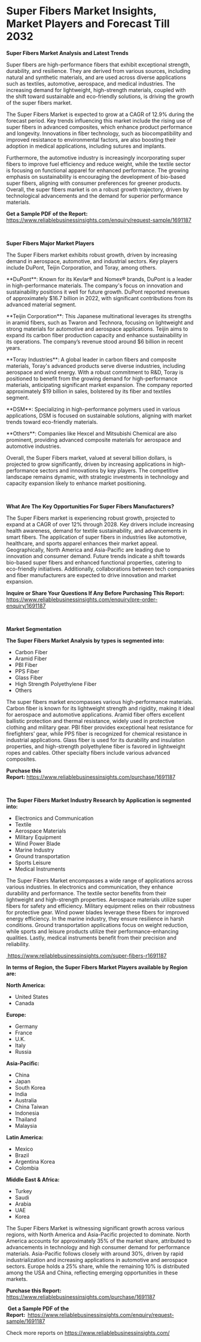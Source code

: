 <p><h1>Super Fibers Market Insights, Market Players and Forecast Till 2032</h1></p><p><strong>Super Fibers Market Analysis and Latest Trends</strong></p>
<p><p>Super fibers are high-performance fibers that exhibit exceptional strength, durability, and resilience. They are derived from various sources, including natural and synthetic materials, and are used across diverse applications such as textiles, automotive, aerospace, and medical industries. The increasing demand for lightweight, high-strength materials, coupled with the shift toward sustainable and eco-friendly solutions, is driving the growth of the super fibers market.</p><p>The Super Fibers Market is expected to grow at a CAGR of 12.9% during the forecast period. Key trends influencing this market include the rising use of super fibers in advanced composites, which enhance product performance and longevity. Innovations in fiber technology, such as biocompatibility and improved resistance to environmental factors, are also boosting their adoption in medical applications, including sutures and implants.</p><p>Furthermore, the automotive industry is increasingly incorporating super fibers to improve fuel efficiency and reduce weight, while the textile sector is focusing on functional apparel for enhanced performance. The growing emphasis on sustainability is encouraging the development of bio-based super fibers, aligning with consumer preferences for greener products. Overall, the super fibers market is on a robust growth trajectory, driven by technological advancements and the demand for superior performance materials.</p></p>
<p><strong>Get a Sample PDF of the Report:&nbsp;</strong> <a href="https://www.reliablebusinessinsights.com/enquiry/request-sample/1691187?utm_campaign=2757&utm_medium=2&utm_source=Github&utm_content=ia&utm_term=26032025&utm_id=super-fibers">https://www.reliablebusinessinsights.com/enquiry/request-sample/1691187</a></p>
<p>&nbsp;</p>
<p><strong>Super Fibers Major Market Players</strong></p>
<p><p>The Super Fibers market exhibits robust growth, driven by increasing demand in aerospace, automotive, and industrial sectors. Key players include DuPont, Teijin Corporation, and Toray, among others.</p><p>**DuPont**: Known for its Kevlar® and Nomex® brands, DuPont is a leader in high-performance materials. The company's focus on innovation and sustainability positions it well for future growth. DuPont reported revenues of approximately $16.7 billion in 2022, with significant contributions from its advanced material segment.</p><p>**Teijin Corporation**: This Japanese multinational leverages its strengths in aramid fibers, such as Twaron and Technora, focusing on lightweight and strong materials for automotive and aerospace applications. Teijin aims to expand its carbon fiber production capacity and enhance sustainability in its operations. The company’s revenue stood around $6 billion in recent years.</p><p>**Toray Industries**: A global leader in carbon fibers and composite materials, Toray's advanced products serve diverse industries, including aerospace and wind energy. With a robust commitment to R&D, Toray is positioned to benefit from the growing demand for high-performance materials, anticipating significant market expansion. The company reported approximately $19 billion in sales, bolstered by its fiber and textiles segment.</p><p>**DSM**: Specializing in high-performance polymers used in various applications, DSM is focused on sustainable solutions, aligning with market trends toward eco-friendly materials. </p><p>**Others**: Companies like Hexcel and Mitsubishi Chemical are also prominent, providing advanced composite materials for aerospace and automotive industries.</p><p>Overall, the Super Fibers market, valued at several billion dollars, is projected to grow significantly, driven by increasing applications in high-performance sectors and innovations by key players. The competitive landscape remains dynamic, with strategic investments in technology and capacity expansion likely to enhance market positioning.</p></p>
<p>&nbsp;</p>
<p><strong>What Are The Key Opportunities For Super Fibers Manufacturers?</strong></p>
<p><p>The Super Fibers market is experiencing robust growth, projected to expand at a CAGR of over 12% through 2028. Key drivers include increasing health awareness, demand for textile sustainability, and advancements in smart fibers. The application of super fibers in industries like automotive, healthcare, and sports apparel enhances their market appeal. Geographically, North America and Asia-Pacific are leading due to innovation and consumer demand. Future trends indicate a shift towards bio-based super fibers and enhanced functional properties, catering to eco-friendly initiatives. Additionally, collaborations between tech companies and fiber manufacturers are expected to drive innovation and market expansion.</p></p>
<p><strong>Inquire or Share Your Questions If Any Before Purchasing This Report:</strong> <a href="https://www.reliablebusinessinsights.com/enquiry/pre-order-enquiry/1691187?utm_campaign=2757&utm_medium=2&utm_source=Github&utm_content=ia&utm_term=26032025&utm_id=super-fibers">https://www.reliablebusinessinsights.com/enquiry/pre-order-enquiry/1691187</a></p>
<p>&nbsp;</p>
<p><strong>Market Segmentation</strong></p>
<p><strong>The Super Fibers Market Analysis by types is segmented into:</strong></p>
<p><ul><li>Carbon Fiber</li><li>Aramid Fiber</li><li>PBI Fiber</li><li>PPS Fiber</li><li>Glass Fiber</li><li>High Strength Polyethylene Fiber</li><li>Others</li></ul></p>
<p><p>The super fibers market encompasses various high-performance materials. Carbon fiber is known for its lightweight strength and rigidity, making it ideal for aerospace and automotive applications. Aramid fiber offers excellent ballistic protection and thermal resistance, widely used in protective clothing and military gear. PBI fiber provides exceptional heat resistance for firefighters’ gear, while PPS fiber is recognized for chemical resistance in industrial applications. Glass fiber is used for its durability and insulation properties, and high-strength polyethylene fiber is favored in lightweight ropes and cables. Other specialty fibers include various advanced composites.</p></p>
<p><strong>Purchase this Report:&nbsp;</strong><a href="https://www.reliablebusinessinsights.com/purchase/1691187?utm_campaign=2757&utm_medium=2&utm_source=Github&utm_content=ia&utm_term=26032025&utm_id=super-fibers">https://www.reliablebusinessinsights.com/purchase/1691187</a></p>
<p>&nbsp;</p>
<p><strong>The Super Fibers Market Industry Research by Application is segmented into:</strong></p>
<p><ul><li>Electronics and Communication</li><li>Textile</li><li>Aerospace Materials</li><li>Military Equipment</li><li>Wind Power Blade</li><li>Marine Industry</li><li>Ground transportation</li><li>Sports Leisure</li><li>Medical Instruments</li></ul></p>
<p><p>The Super Fibers Market encompasses a wide range of applications across various industries. In electronics and communication, they enhance durability and performance. The textile sector benefits from their lightweight and high-strength properties. Aerospace materials utilize super fibers for safety and efficiency. Military equipment relies on their robustness for protective gear. Wind power blades leverage these fibers for improved energy efficiency. In the marine industry, they ensure resilience in harsh conditions. Ground transportation applications focus on weight reduction, while sports and leisure products utilize their performance-enhancing qualities. Lastly, medical instruments benefit from their precision and reliability.</p></p>
<p><a href="https://www.reliablebusinessinsights.com/super-fibers-r1691187?utm_campaign=2757&utm_medium=2&utm_source=Github&utm_content=ia&utm_term=26032025&utm_id=super-fibers">&nbsp;https://www.reliablebusinessinsights.com/super-fibers-r1691187</a></p>
<p><strong>In terms of Region, the Super Fibers Market Players available by Region are:</strong></p>
<p>
    <p> <strong> North America: </strong>
        <ul>
            <li>United States</li>
            <li>Canada</li>
        </ul>
        </p> 
    <p> <strong> Europe: </strong>
        <ul>
            <li>Germany</li>
            <li>France</li>
            <li>U.K.</li>
            <li>Italy</li>
            <li>Russia</li>
        </ul>
        </p> 
    <p> <strong> Asia-Pacific: </strong>
        <ul>
            <li>China</li>
            <li>Japan</li>
            <li>South Korea</li>
            <li>India</li>
            <li>Australia</li>
            <li>China Taiwan</li>
            <li>Indonesia</li>
            <li>Thailand</li>
            <li>Malaysia</li>
        </ul>
        </p> 
    <p> <strong> Latin America: </strong>
        <ul>
            <li>Mexico</li>
            <li>Brazil</li>
            <li>Argentina Korea</li>
            <li>Colombia</li>
        </ul>
        </p> 
    <p> <strong> Middle East & Africa: </strong>
        <ul>
            <li>Turkey</li>
            <li>Saudi</li>
            <li>Arabia</li>
            <li>UAE</li>
            <li>Korea</li>
        </ul>
    </p>
    </p>
<p><p>The Super Fibers Market is witnessing significant growth across various regions, with North America and Asia-Pacific projected to dominate. North America accounts for approximately 35% of the market share, attributed to advancements in technology and high consumer demand for performance materials. Asia-Pacific follows closely with around 30%, driven by rapid industrialization and increasing applications in automotive and aerospace sectors. Europe holds a 25% share, while the remaining 10% is distributed among the USA and China, reflecting emerging opportunities in these markets.</p></p>
<p><strong>Purchase this Report: </strong><a href="https://www.reliablebusinessinsights.com/purchase/1691187?utm_campaign=2757&utm_medium=2&utm_source=Github&utm_content=ia&utm_term=26032025&utm_id=super-fibers">https://www.reliablebusinessinsights.com/purchase/1691187</a></p>
<p>&nbsp;<strong>Get a Sample PDF of the Report:&nbsp;&nbsp;</strong><a href="https://www.reliablebusinessinsights.com/enquiry/request-sample/1691187?utm_campaign=2757&utm_medium=2&utm_source=Github&utm_content=ia&utm_term=26032025&utm_id=super-fibers">https://www.reliablebusinessinsights.com/enquiry/request-sample/1691187</a></p>
<p><strong></strong></p>
<p>Check more reports on <a href="https://www.reliablebusinessinsights.com/?utm_campaign=2757&utm_medium=2&utm_source=Github&utm_content=ia&utm_term=26032025&utm_id=super-fibers">https://www.reliablebusinessinsights.com/</a></p>